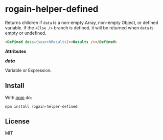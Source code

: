 # rogain-helper-defined

Returns children if `data` is a non-empty Array, non-empty Object, or defined variable.  If the `<Else />` branch is defined, it will be returned when `data` is empty or undefined.

```html
<Defined data={searchResults}><Results /></Defined>
```

__Attributes__

___data___

Variable or Expression.

## Install 

With [npm](https://www.npmjs.com) do:

```
npm install rogain-helper-defined
```

## License

MIT